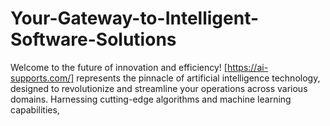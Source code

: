 # Your-Gateway-to-Intelligent-Software-Solutions
Welcome to the future of innovation and efficiency! [https://ai-supports.com/] represents the pinnacle of artificial intelligence technology, designed to revolutionize and streamline your operations across various domains. Harnessing cutting-edge algorithms and machine learning capabilities,

